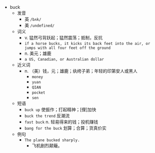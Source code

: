 - buck
  - 发音
    - 英 `/bʌk/`
    - 美 `/undefined/`
  - 词义
    - v. 猛然弓背跃起；猛然震荡；抵制，反抗
    - `if a horse bucks, it kicks its back feet into the air, or jumps with all four feet off the ground`
    - n. 美元；雄鹿
    - `a US, Canadian, or Australian dollar`
  - 近义词
    - n. （美）钱，元；雄鹿；纨绔子弟；年轻的印第安人或黑人
      - `money`
      - `yuan`
      - `QIAN`
      - `pocket`
      - `sen`
  - 短语
    - `buck up` 使振作；打起精神；[俚]加快 
    - `buck the trend` 反潮流 
    - `fast buck` n. 轻易得来的钱；投机赚钱 
    - `bang for the buck` 划算；合算；货真价实 
  - 例句
    - `The plane bucked sharply.`
      - 飞机剧烈颠簸。

